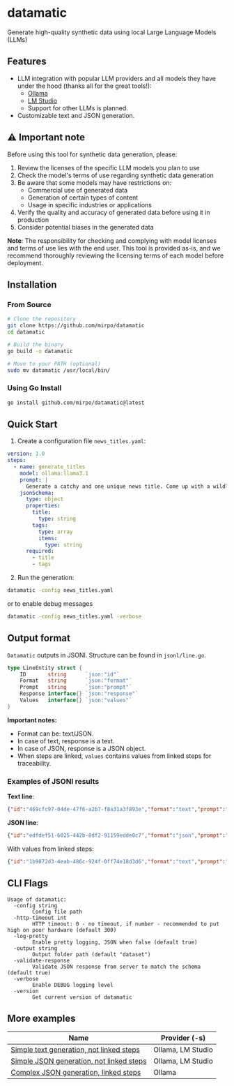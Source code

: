 # datamatic

Generate high-quality synthetic data using local Large Language Models (LLMs)

## Features

- LLM integration with popular LLM providers and all models they have under the hood (thanks all for the great tools!):
  - [Ollama](https://ollama.com/download)
  - [LM Studio](https://lmstudio.ai/download)
  - Support for other LLMs is planned.
- Customizable text and JSON generation.

## ⚠️ Important note

Before using this tool for synthetic data generation, please:

1. Review the licenses of the specific LLM models you plan to use
2. Check the model's terms of use regarding synthetic data generation
3. Be aware that some models may have restrictions on:
   - Commercial use of generated data
   - Generation of certain types of content
   - Usage in specific industries or applications
4. Verify the quality and accuracy of generated data before using it in production
5. Consider potential biases in the generated data

**Note**: The responsibility for checking and complying with model licenses and terms of use lies with the end user. This tool is provided as-is, and we recommend thoroughly reviewing the licensing terms of each model before deployment.

## Installation

### From Source

```bash
# Clone the repository
git clone https://github.com/mirpo/datamatic
cd datamatic

# Build the binary
go build -o datamatic

# Move to your PATH (optional)
sudo mv datamatic /usr/local/bin/
```

### Using Go Install

```bash
go install github.com/mirpo/datamatic@latest
```

## Quick Start

1. Create a configuration file `news_titles.yaml`:
```yaml
version: 1.0
steps:
  - name: generate_titles
    model: ollama:llama3.1
    prompt: |
      Generate a catchy and one unique news title. Come up with a wildly different and surprising news headline. Return only one news title per request, without any extra thinking.
    jsonSchema:
      type: object
      properties:
        title:
          type: string
        tags:
          type: array
          items:
            type: string
      required:
        - title
        - tags
```

2. Run the generation:
```bash
datamatic -config news_titles.yaml
```

or to enable debug messages

```bash
datamatic -config news_titles.yaml -verbose
```

## Output format

`Datamatic` outputs in JSONl. Structure can be found in `jsonl/line.go`.

```go
type LineEntity struct {
	ID       string      `json:"id"`
	Format   string      `json:"format"`
	Prompt   string      `json:"prompt"`
	Response interface{} `json:"response"`
	Values   interface{} `json:"values"`
}
```

**Important notes:**
  - Format can be: text/JSON.
  - In case of text, response is a text.
  - In case of JSON, response is a JSON object.
  - When steps are linked, `values` contains values from linked steps for traceability.

### Examples of JSONl results

**Text line**:

```json
{"id":"469cfc97-04de-47f6-a2b7-f8a31a3f893e","format":"text","prompt":"Generate a catchy and one unique news title. Come up with a wildly different and surprising news headline. Return only one news title per request, without any extra thinking.","response":"GIANT PURPLE PINEAPPLE DISAPPEARS FROM FRENCH QUARTER, LEAVING TOURISTS BAFFLED AND DELICIOUS-SMELLING CLOUD IN ITS WAKE.","values":[]}
```

**JSON line**:

```json
{"id":"edfdef51-6025-442b-8df2-91159edde0c7","format":"json","prompt":"Provide up-to-date information about a randomly selected country, including its name, population, land area, UN membership status, capital city, GDP per capita, official languages, and year of independence. Return the data in a structured JSON format according to the schema below.","response":{"capitalCity":"Bishkek","gdpPerCapita":1643.8,"independenceYear":1991,"isUNMember":true,"languages":["Kyrgyz","Russian"],"name":"Kyrgyzstan","population":6786000,"totalCountryArea":199900},"values":[]}
```

With values from linked steps:

```json
{"id":"1b9872d3-4eab-486c-924f-0ff74e18d3d6","format":"text","prompt":"Write nice tourist brochure about country Kyrgyzstan, which capital is Bishkek, area 199900, independenceYear: 1991 and official languages are Kyrgyz, Russian.","response":"...**A Brief History**\n\nKyrgyzstan declared its independence on August 31, 1991...","values":[{"id":"edfdef51-6025-442b-8df2-91159edde0c7","complexKey":"about_country.independenceYear","content":"1991"},{"id":"edfdef51-6025-442b-8df2-91159edde0c7","complexKey":"about_country.languages","content":"Kyrgyz, Russian"},{"id":"edfdef51-6025-442b-8df2-91159edde0c7","complexKey":"about_country.name","content":"Kyrgyzstan"},{"id":"edfdef51-6025-442b-8df2-91159edde0c7","complexKey":"about_country.capitalCity","content":"Bishkek"},{"id":"edfdef51-6025-442b-8df2-91159edde0c7","complexKey":"about_country.totalCountryArea","content":"199900"}]}
```

## CLI Flags

```
Usage of datamatic:
  -config string
        Config file path
  -http-timeout int
        HTTP timeout: 0 - no timeout, if number - recommended to put high on poor hardware (default 300)
  -log-pretty
        Enable pretty logging, JSON when false (default true)
  -output string
        Output folder path (default "dataset")
  -validate-response
        Validate JSON response from server to match the schema (default true)
  -verbose
        Enable DEBUG logging level
  -version
        Get current version of datamatic
```

## More examples

| Name                                                                                                                          | Provider (-s)     |
| ----------------------------------------------------------------------------------------------------------------------------- | ----------------- |
| [Simple text generation, not linked steps](./examples/v1/1.%20simple%20text%20generation,%20not%20linked%20steps/config.yaml) | Ollama, LM Studio |
| [Simple JSON generation, not linked steps](./examples/v1/2.%20simple%20json%20generation,%20not%20linked%20steps/config.yaml) | Ollama, LM Studio |
| [Complex JSON generation, linked steps](./examples/v1/3.%20complex%20json,%20linked%20steps/config.yaml)                      | Ollama            |
